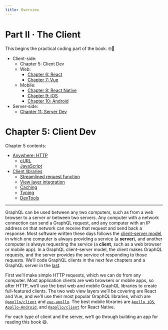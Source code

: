 ```yaml
---
title: Overview
---
```


# Part II · The Client

This begins the practical coding part of the book. 🤓🎉

* Client-side:
  * Chapter 5: Client Dev
  * Web: 
    * [Chapter 6: React](../react/index.md)
    * [Chapter 7: Vue](../vue/index.md)
  * Mobile: 
    * [Chapter 8: React Native](../react-native/index.md)
    * [Chapter 9: iOS](ios/index.md)
    * [Chapter 10: Android](../android/index.md)
* Server-side:
  * [Chapter 11: Server Dev](../server/index.md)

# Chapter 5: Client Dev

Chapter 5 contents:

* [Anywhere: HTTP](anywhere-http.md)
  * [cURL](anywhere-http.md#curl)
  * [JavaScript](anywhere-http.md#javascript)
* [Client libraries](client-libraries.md)
  * [Streamlined request function](client-libraries.md#streamlined-request-function)
  * [View layer integration](client-libraries.md#view-layer-integration)
  * [Caching](client-libraries.md#caching)
  * [Typing](client-libraries.md#typing)
  * [DevTools](client-libraries.md#devtools)

---

GraphQL can be used between any two computers, such as from a web browser to a server or between two servers. Any computer with a network
connection can send a GraphQL request, and any computer with an IP address on
that network can receive that request and send back a response. Most software
written these days follows the
[client–server model](https://en.wikipedia.org/wiki/Client%E2%80%93server_model),
in which one computer is always providing a service (a **server**), and another
computer is always requesting the service (a **client**, such as a web browser or mobile app). In a GraphQL client–server model, the client
makes GraphQL requests, and the server provides the service of responding to
those requests. We’ll code GraphQL clients in the next few chapters and a GraphQL server
in the [last](../server/index.md).

First we’ll make simple HTTP requests, which we can do from any computer. Most
application clients are web browsers or mobile apps, so after HTTP,
we’ll use the best web and mobile GraphQL libraries to create full-featured
clients. The two web view layers we’ll be covering are React and Vue, and
we’ll use their most popular GraphQL libraries, which are
[`@apollo/client`](https://www.apollographql.com/docs/react/) and
[`vue-apollo`](https://github.com/akryum/vue-apollo#table-of-contents/). The best mobile
libraries are [`Apollo iOS`](https://www.apollographql.com/docs/ios/),
[`Apollo-Android`](https://github.com/apollographql/apollo-android), and
[`@apollo/client`](https://www.apollographql.com/docs/react/) for React
Native.

For each type of client and the server, we’ll go through building an app for reading this book 😄.
